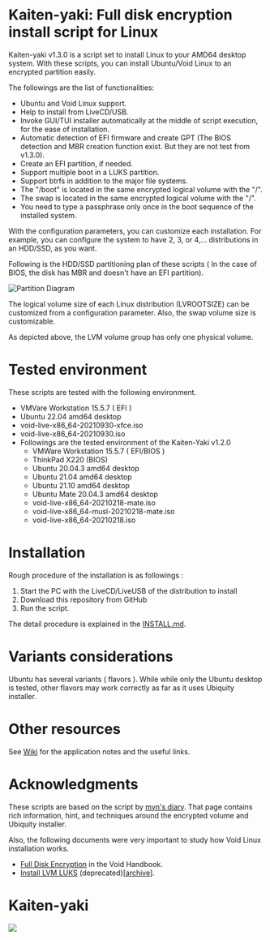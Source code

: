 # Kaiten-yaki: Full disk encryption install script for Linux
Kaiten-yaki v1.3.0 is a script set to install Linux to your AMD64 desktop system. With these scripts, you can install Ubuntu/Void Linux to an encrypted partition easily. 

The followings are the list of functionalities: 
- Ubuntu and Void Linux support.
- Help to install from LiveCD/USB.
- Invoke GUI/TUI installer automatically at the middle of script execution, for the ease of installation.
- Automatic detection of EFI firmware and create GPT (The BIOS detection and MBR creation function exist. But they are not test from v1.3.0).
- Create an EFI partition, if needed.
- Support multiple boot in a LUKS partition.
- Support btrfs in addition to the major file systems. 
- The "/boot" is located in the same encrypted logical volume with the "/". 
- The swap is located in the same encrypted logical volume with the "/". 
- You need to type a passphrase only once in the boot sequence of the installed system. 

With the configuration parameters, you can customize each installation.  For example, you can configure the system to have 2, 3, or 4,... distributions in an HDD/SSD, as you want. 

Following is the HDD/SSD partitioning plan of these scripts ( In the case of BIOS, the disk has MBR and doesn't have an EFI partition). 

![Partition Diagram](image/partition_diagram_0.png)

The logical volume size of each Linux distribution (LVROOTSIZE) can be customized from a configuration parameter. Also, the swap volume size is customizable. 

As depicted above, the LVM volume group has only one physical volume. 

# Tested environment
These scripts are tested with the following environment. 
- VMVare Workstation 15.5.7 ( EFI )
- Ubuntu 22.04 amd64 desktop
- void-live-x86_64-20210930-xfce.iso
- void-live-x86_64-20210930.iso
- Followings are the tested environment of the Kaiten-Yaki v1.2.0
    - VMWare Workstation 15.5.7 ( EFI/BIOS )
    - ThinkPad X220 (BIOS)
    - Ubuntu 20.04.3 amd64 desktop
    - Ubuntu 21.04 amd64 desktop
    - Ubuntu 21.10 amd64 desktop
    - Ubuntu Mate 20.04.3 amd64 desktop
    - void-live-x86_64-20210218-mate.iso
    - void-live-x86_64-musl-20210218-mate.iso
    - void-live-x86_64-20210218.iso

# Installation
Rough procedure of the installation is as followings : 
1. Start the PC with the LiveCD/LiveUSB of the distribution to install
1. Download this repository from GitHub
3. Run the script.

The detail procedure is explained in the [INSTALL.md](INSTALL.md).

# Variants considerations
Ubuntu has several variants ( flavors ). While while only the Ubuntu desktop is tested, other flavors may work correctly as far as it uses Ubiquity installer.

# Other resources
See [Wiki](https://github.com/suikan4github/kaiten-yaki/wiki) for the application notes and the useful links. 

# Acknowledgments
These scripts are based on the script by [myn's diary](https://myn.hatenablog.jp/entry/install-ubuntu-focal-with-lvm-on-luks). That page contains rich information, hint, and techniques around the encrypted volume and Ubiquity installer. 

Also, the following documents were very important to study how Void Linux installation works. 
- [Full Disk Encryption](https://docs.voidlinux.org/installation/guides/fde.html) in the Void Handbook. 
- [Install LVM LUKS](https://wiki.voidlinux.org/Install_LVM_LUKS) (deprecated)[[archive](https://web.archive.org/web/20201112031114/https://wiki.voidlinux.org/Install_LVM_LUKS)].
# Kaiten-yaki
![](image/i-like-kaiten-yaki.jpg)

